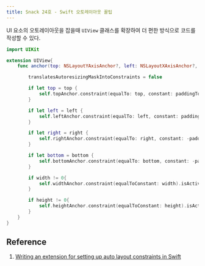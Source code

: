 ```yaml
---
title: Snack 24호 - Swift 오토레이아웃 꿀팁
---
```


UI 요소의 오토레이아웃을 잡을때 `UIView` 클래스를 확장하여 더 편한 방식으로 코드를 작성할 수 있다.

```swift
import UIKit

extension UIView{
    func anchor(top: NSLayoutYAxisAnchor?, left: NSLayoutXAxisAnchor?, right: NSLayoutXAxisAnchor?, bottom: NSLayoutYAxisAnchor?, paddingTop: CGFloat, paddingLeft: CGFloat, paddingRight: CGFloat, paddingBottom:CGFloat, width: CGFloat, height: CGFloat){

        translatesAutoresizingMaskIntoConstraints = false

        if let top = top {
            self.topAnchor.constraint(equalTo: top, constant: paddingTop).isActive = true
        }

        if let left = left {
            self.leftAnchor.constraint(equalTo: left, constant: paddingLeft).isActive = true
        }

        if let right = right {
            self.rightAnchor.constraint(equalTo: right, constant: -paddingRight).isActive = true
        }

        if let bottom = bottom {
            self.bottomAnchor.constraint(equalTo: bottom, constant: -paddingBottom).isActive = true
        }

        if width != 0{
            self.widthAnchor.constraint(equalToConstant: width).isActive = true
        }

        if height != 0{
            self.heightAnchor.constraint(equalToConstant: height).isActive = true
        }
    }
}
```

## Reference

1. [Writing an extension for setting up auto layout constraints in Swift](https://medium.com/dev-genius/writing-an-extension-for-setting-up-autolayout-constraints-in-swift-b6b5d56aa798)
